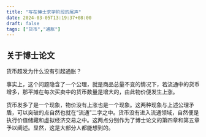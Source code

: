```yaml
---
title: "写在博士求学阶段的尾声"
date: 2024-03-05T13:19:37+08:00
draft: false
tags: ["货币","通胀"]
---
```


## 关于博士论文
货币超发为什么没有引起通胀？

事实上，这个问题隐含了一个公理，就是商品总量不变的情况下，若流通中的货币增多，那平摊在每次买卖中的货币数量是增大的，由此物价便发生上涨。

货币发多了是一个现象，物价没有上涨也是一个现象。这两种现象与上述公理矛盾，可以突破的点自然也就在“流通”二字之中。货币没有进入流通领域，自然便是执行价值储藏和虚拟经济交易之中。这两点分别作为了博士论文的第四章和第五章予以阐述。显然，这是大部分人都能想到的。